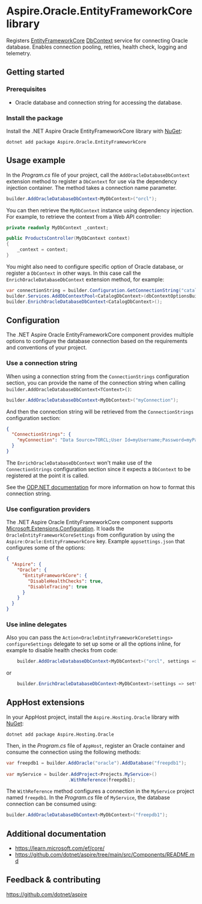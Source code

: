 # Aspire.Oracle.EntityFrameworkCore library

Registers [EntityFrameworkCore](https://learn.microsoft.com/ef/core/) [DbContext](https://learn.microsoft.com/dotnet/api/microsoft.entityframeworkcore.dbcontext) service for connecting Oracle database. Enables connection pooling, retries, health check, logging and telemetry.

## Getting started

### Prerequisites

- Oracle database and connection string for accessing the database.

### Install the package

Install the .NET Aspire Oracle EntityFrameworkCore library with [NuGet](https://www.nuget.org):

```dotnetcli
dotnet add package Aspire.Oracle.EntityFrameworkCore
```

## Usage example

In the _Program.cs_ file of your project, call the `AddOracleDatabaseDbContext` extension method to register a `DbContext` for use via the dependency injection container. The method takes a connection name parameter.

```csharp
builder.AddOracleDatabaseDbContext<MyDbContext>("orcl");
```

You can then retrieve the `MyDbContext` instance using dependency injection. For example, to retrieve the context from a Web API controller:

```csharp
private readonly MyDbContext _context;

public ProductsController(MyDbContext context)
{
    _context = context;
}
```

You might also need to configure specific option of Oracle database, or register a `DbContext` in other ways. In this case call the `EnrichOracleDatabaseDbContext` extension method, for example:

```csharp
var connectionString = builder.Configuration.GetConnectionString("catalogdb");
builder.Services.AddDbContextPool<CatalogDbContext>(dbContextOptionsBuilder => dbContextOptionsBuilder.UseOracle(connectionString));
builder.EnrichOracleDatabaseDbContext<CatalogDbContext>();
```

## Configuration

The .NET Aspire Oracle EntityFrameworkCore component provides multiple options to configure the database connection based on the requirements and conventions of your project.

### Use a connection string

When using a connection string from the `ConnectionStrings` configuration section, you can provide the name of the connection string when calling `builder.AddOracleDatabaseDbContext<TContext>()`:

```csharp
builder.AddOracleDatabaseDbContext<MyDbContext>("myConnection");
```

And then the connection string will be retrieved from the `ConnectionStrings` configuration section:

```json
{
  "ConnectionStrings": {
    "myConnection": "Data Source=TORCL;User Id=myUsername;Password=myPassword;"
  }
}
```

The `EnrichOracleDatabaseDbContext` won't make use of the `ConnectionStrings` configuration section since it expects a `DbContext` to be registered at the point it is called.

See the [ODP.NET documentation](https://www.oracle.com/database/technologies/appdev/dotnet/odp.html) for more information on how to format this connection string.

### Use configuration providers

The .NET Aspire Oracle EntityFrameworkCore component supports [Microsoft.Extensions.Configuration](https://learn.microsoft.com/dotnet/api/microsoft.extensions.configuration). It loads the `OracleEntityFrameworkCoreSettings` from configuration by using the `Aspire:Oracle:EntityFrameworkCore` key. Example `appsettings.json` that configures some of the options:

```json
{
  "Aspire": {
    "Oracle": {
      "EntityFrameworkCore": {
        "DisableHealthChecks": true,
        "DisableTracing": true
      }
    }
  }
}
```

### Use inline delegates

Also you can pass the `Action<OracleEntityFrameworkCoreSettings> configureSettings` delegate to set up some or all the options inline, for example to disable health checks from code:

```csharp
    builder.AddOracleDatabaseDbContext<MyDbContext>("orcl", settings => settings.DisableHealthChecks = true);
```

or

```csharp
    builder.EnrichOracleDatabaseDbContext<MyDbContext>(settings => settings.DisableHealthChecks = true);
```

## AppHost extensions 

In your AppHost project, install the `Aspire.Hosting.Oracle` library with [NuGet](https://www.nuget.org):

```dotnetcli
dotnet add package Aspire.Hosting.Oracle
```

Then, in the _Program.cs_ file of `AppHost`, register an Oracle container and consume the connection using the following methods: 
  
 ```csharp 
 var freepdb1 = builder.AddOracle("oracle").AddDatabase("freepdb1");
  
 var myService = builder.AddProject<Projects.MyService>() 
                        .WithReference(freepdb1); 
 ``` 

The `WithReference` method configures a connection in the `MyService` project named `freepdb1`. In the _Program.cs_ file of `MyService`, the database connection can be consumed using:

```csharp
builder.AddOracleDatabaseDbContext<MyDbContext>("freepdb1");
```

## Additional documentation

* https://learn.microsoft.com/ef/core/
* https://github.com/dotnet/aspire/tree/main/src/Components/README.md

## Feedback & contributing

https://github.com/dotnet/aspire
